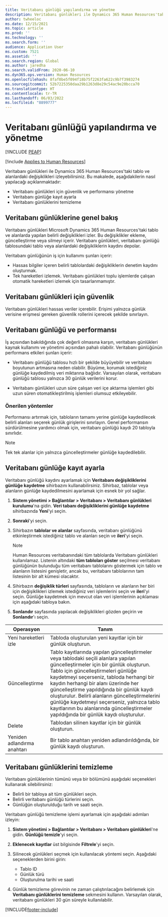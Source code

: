 ```yaml
---
title: Veritabanı günlüğü yapılandırma ve yönetme
description: Veritabanı günlükleri ile Dynamics 365 Human Resources'taki tablo ve alanlardaki değişiklikleri izleyebilirsiniz.
author: twheeloc
ms.date: 12/15/2021
ms.topic: article
ms.prod: ''
ms.technology: ''
ms.search.form: ''
audience: Application User
ms.custom: 7521
ms.assetid: ''
ms.search.region: Global
ms.author: jaredha
ms.search.validFrom: 2020-06-10
ms.dyn365.ops.version: Human Resources
ms.openlocfilehash: 8faf0be5f094f18b75f2263fa622c9b7f3983274
ms.sourcegitcommit: 52b7225350daa29b1263d8e29c54ac9e20bcca70
ms.translationtype: HT
ms.contentlocale: tr-TR
ms.lasthandoff: 06/03/2022
ms.locfileid: "8899777"
---
```

# <a name="configure-and-manage-database-logging"></a>Veritabanı günlüğü yapılandırma ve yönetme


[!INCLUDE [PEAP](../includes/peap-2.md)]

[!include [Applies to Human Resources](../includes/applies-to-hr.md)]

Veritabanı günlükleri ile Dynamics 365 Human Resources'taki tablo ve alanlardaki değişiklikleri izleyebilirsiniz. Bu makalede, aşağıdakilerin nasıl yapılacağı açıklanmaktadır:

- Veritabanı günlükleri için güvenlik ve performansı yönetme
- Veritabanı günlüğe kayıt ayarla
- Veritabanı günlüklerini temizleme

## <a name="overview-of-database-logging"></a>Veritabanı günlüklerine genel bakış

Veritabanı günlükleri Microsoft Dynamics 365 Human Resources'taki tablo ve alanlarda yapılan belirli değişiklikleri izler. Bu değişiklikler ekleme, güncelleştirme veya silmeyi içerir. Veritabanı günlükleri, veritabanı günlüğü tablosundaki tablo veya alanlardaki değişikliklerin kaydını depolar.

Veritabanı günlüğünün iş için kullanımı şunları içerir:

- Hassas bilgiler içeren belirli tablolardaki değişikliklerin denetim kaydını oluşturmak.
- Tek hareketleri izlemek. Veritabanı günlükleri toplu işlemlerde çalışan otomatik hareketleri izlemek için tasarlanmamıştır.

## <a name="security-for-database-logging"></a>Veritabanı günlükleri için güvenlik

Veritabanı günlükleri hassas veriler içerebilir. Erişimi yalnızca günlük verisine erişmesi gereken güvenlik rollerini içerecek şekilde sınırlayın.

## <a name="database-logging-and-performance"></a>Veritabanı günlüğü ve performansı

İş açısından bakıldığında çok değerli olmasına karşın, veritabanı günlükleri kaynak kullanımı ve yönetimi açısından pahalı olabilir. Veritabanı günlüğünün performans etkileri şunları içerir:

- Veritabanı günlüğü tablosu hızlı bir şekilde büyüyebilir ve veritabanı boyutunun artmasına neden olabilir. Büyüme, korumak istediğiniz günlüğe kaydedilmiş veri miktarına bağlıdır. Varsayılan olarak, veritabanı günlüğü tablosu yalnızca 30 günlük verilerini korur. 

- Veritabanı günlükleri uzun süre çalışan veri içe aktarma işlemleri gibi uzun süren otomatikleştirilmiş işlemleri olumsuz etkileyebilir.

### <a name="best-practices"></a>Önerilen yöntemler

Performansı artırmak için, tabloların tamamı yerine günlüğe kaydedilecek belirli alanları seçerek günlük girişlerini sınırlayın. Genel performansın sürdürülmesine yardımcı olmak için, veritabanı günlüğü kaydı 20 tabloyla sınırlıdır.

> [!NOTE]
> Tek tek alanlar için yalnızca güncelleştirmeler günlüğe kaydedilebilir.

## <a name="set-up-database-logging"></a>Veritabanı günlüğe kayıt ayarla

Veritabanı günlüğü kaydını ayarlamak için **Veritabanı değişikliklerini günlüğe kaydetme** sihirbazını kullanabilirsiniz. Sihirbaz, tablolar veya alanların günlüğe kaydedilmesini ayarlamak için esnek bir yol sağlar.

1. **Sistem yönetimi > Bağlantılar > Veritabanı > Veritabanı günlükleri kurulumu**'na gidin. **Veri tabanı değişikliklerini günlüğe kaydetme** sihirbazında **Yeni**'yi seçin.
2. **Sonraki**'yi seçin. 
3. Sihirbazın **tablolar ve alanlar** sayfasında, veritabanı günlüğünü etkinleştirmek istediğiniz tablo ve alanları seçin ve **ileri**'yi seçin.

   > [!Note]
   > Human Resources veritabanındaki tüm tablolarda Veritabanı günlükleri kullanılamaz. Listenin altındaki **tüm tabloları göster** seçilmesi veritabanı günlüğünün bulunduğu tüm veritabanı tablolarını göstermek için tablo ve alanların listesini genişletir, ancak bu, veritabanı tablolarının tam listesinin bir alt kümesi olacaktır.

4. Sihirbazın **değişiklik türleri** sayfasında, tabloların ve alanların her biri için değişiklikleri izlemek istediğiniz veri işlemlerini seçin ve **ileri**'yi seçin. Günlüğe kaydetmek için mevcut olan veri işlemlerinin açıklaması için aşağıdaki tabloya bakın.
5. **Sonlandır** sayfasında yapılacak değişiklikleri gözden geçirin ve **Sonlandır**'ı seçin.

| Operasyon | Tanım |
| -- | -- |
| Yeni hareketleri izle | Tabloda oluşturulan yeni kayıtlar için bir günlük oluşturun. |
| Güncelleştirme | Tablo kayıtlarında yapılan güncelleştirmeler veya tablodaki seçili alanlara yapılan güncelleştirmeler için bir günlük oluşturun. Tablo için güncelleştirmeleri günlüğe kaydetmeyi seçerseniz, tabloda herhangi bir kaydın herhangi bir alanı üzerinde her güncelleştirme yapıldığında bir günlük kaydı oluşturulur. Belirli alanların güncelleştirmelerini günlüğe kaydetmeyi seçerseniz, yalnızca tablo kayıtlarının bu alanlarında güncelleştirmeler yapıldığında bir günlük kaydı oluşturulur. |
| Delete | Tablodan silinen kayıtlar için bir günlük oluşturun. |
| Yeniden adlandırma anahtarı | Bir tablo anahtarı yeniden adlandırıldığında, bir günlük kaydı oluşturun. |


## <a name="clean-up-database-logs"></a>Veritabanı günlüklerini temizleme

Veritabanı günlüklerinin tümünü veya bir bölümünü aşağıdaki seçenekleri kullanarak silebilirsiniz:

- Belirli bir tabloya ait tüm günlükleri seçin.
- Belirli veritabanı günlüğü türlerini seçin.
- Günlüğün oluşturulduğu tarih ve saati seçin.

Veritabanı günlüğü temizleme işlemi ayarlamak için aşağıdaki adımları izleyin: 

1. **Sistem yönetimi > Bağlantılar > Veritabanı > Veritabanı günlükleri**'ne gidin. **Günlüğü temizle**'yi seçin.
2. **Eklenecek kayıtlar** üst bilgisinde **Filtrele**'yi seçin.
3. Silinecek günlükleri seçmek için kullanılacak yöntemi seçin. Aşağıdaki seçeneklerden birini girin:

   - Tablo ID
   - Günlük türü
   - Oluşturulma tarihi ve saati

4. Günlük temizleme görevinin ne zaman çalıştırılacağını belirlemek için **Veritabanı günlüklerini temizleme** sekmesini kullanın. Varsayılan olarak, veritabanı günlükleri 30 gün süreyle kullanılabilir.


[!INCLUDE[footer-include](../includes/footer-banner.md)]
